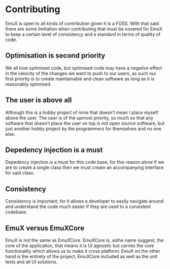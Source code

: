 # Contributing

EmuX is open to all kinds of contribution given it is a FOSS. With that said there are some limitation when contributing that must be covered for EmuX to keep a certain level of consistency and a standard in terms of quality of code.

## Optimisation is second priority

We all love optimised code, but optimised code may have a negative effect in the velocity of the changes we want to push to our users, as such our first priority is to create maintainable and clean software as long as it is reasonably optimised.

## The user is above all

Although this is a hobby project of mine that doesn't mean I place myself above the user. The user is of the upmost priority, so much so that any software that doesn't place the user on top is not open source software, but just another hobby project by the programmers for themselves and no one else.

## Depedency injection is a must

Depedency injection is a must for this code base, for this reason alone if we are to create a single class then we must create an accompanying interface for said class.

## Consistency

Consistency is important, for it allows a developer to easily navigate around and understand the code much easier if they are used to a consistent codebase.

## EmuX versus EmuXCore

EmuX is not the same as EmuXCore. EmuXCore is, asthe name suggest, the core of the application, that means it is UI agnostic but carries the core functionality which allows us to make it cross platform. EmuX on the other hand is the entirety of the project, EmuXCore included as well as the unit tests and all UI solutions.
